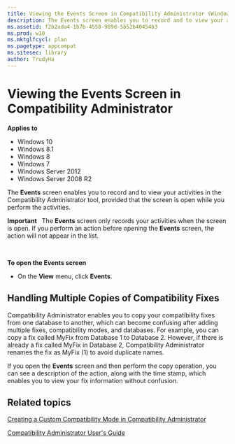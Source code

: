 ```yaml
---
title: Viewing the Events Screen in Compatibility Administrator (Windows 10)
description: The Events screen enables you to record and to view your activities in the Compatibility Administrator tool, provided that the screen is open while you perform the activities.
ms.assetid: f2b2ada4-1b7b-4558-989d-5b52b40454b3
ms.prod: w10
ms.mktglfcycl: plan
ms.pagetype: appcompat
ms.sitesec: library
author: TrudyHa
---
```


# Viewing the Events Screen in Compatibility Administrator


**Applies to**

-   Windows 10
-   Windows 8.1
-   Windows 8
-   Windows 7
-   Windows Server 2012
-   Windows Server 2008 R2

The **Events** screen enables you to record and to view your activities in the Compatibility Administrator tool, provided that the screen is open while you perform the activities.

**Important**  
The **Events** screen only records your activities when the screen is open. If you perform an action before opening the **Events** screen, the action will not appear in the list.

 

**To open the Events screen**

-   On the **View** menu, click **Events**.

## Handling Multiple Copies of Compatibility Fixes


Compatibility Administrator enables you to copy your compatibility fixes from one database to another, which can become confusing after adding multiple fixes, compatibility modes, and databases. For example, you can copy a fix called MyFix from Database 1 to Database 2. However, if there is already a fix called MyFix in Database 2, Compatibility Administrator renames the fix as MyFix (1) to avoid duplicate names.

If you open the **Events** screen and then perform the copy operation, you can see a description of the action, along with the time stamp, which enables you to view your fix information without confusion.

## Related topics
[Creating a Custom Compatibility Mode in Compatibility Administrator](creating-a-custom-compatibility-mode-in-compatibility-administrator.md)

[Compatibility Administrator User's Guide](compatibility-administrator-users-guide.md)

 

 






